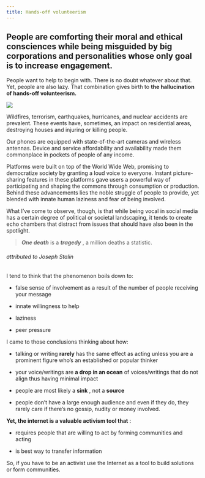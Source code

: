```yaml
---
title: Hands-off volunteerism
---
```


## People are comforting their moral and ethical consciences while being misguided by big corporations and personalities whose only goal is to increase engagement.

People want to help to begin with. There is no doubt whatever about that. Yet, people are also lazy. That combination gives birth to **the hallucination of hands-off volunteerism.**

[![](https://substackcdn.com/image/fetch/w_1456,c_limit,f_auto,q_auto:good,fl_progressive:steep/https%3A%2F%2Fsubstack-post-media.s3.amazonaws.com%2Fpublic%2Fimages%2F20c3b42c-eda3-4eab-b26a-9c9be0df157e_880x495.jpeg)](https://substackcdn.com/image/fetch/f_auto,q_auto:good,fl_progressive:steep/https%3A%2F%2Fsubstack-post-media.s3.amazonaws.com%2Fpublic%2Fimages%2F20c3b42c-eda3-4eab-b26a-9c9be0df157e_880x495.jpeg)

Wildfires, terrorism, earthquakes, hurricanes, and nuclear accidents are prevalent. These events have, sometimes, an impact on residential areas, destroying houses and injuring or killing people.

Our phones are equipped with state-of-the-art cameras and wireless antennas. Device and service affordability and availability made them commonplace in pockets of people of any income.

Platforms were built on top of the World Wide Web, promising to democratize society by granting a loud voice to everyone. Instant picture-sharing features in these platforms gave users a powerful way of participating and shaping the commons through consumption or production. Behind these advancements lies the noble struggle of people to provide, yet blended with innate human laziness and fear of being involved. 

What I’ve come to observe, though, is that while being vocal in social media has a certain degree of political or societal landscaping, it tends to create echo chambers that distract from issues that should have also been in the spotlight. 

> _**One death**_ is a _**tragedy**_ , a million deaths a statistic.

######  _attributed to Joseph Stalin_

I tend to think that the phenomenon boils down to:

  * false sense of involvement as a result of the number of people receiving your message

  * innate willingness to help

  * laziness

  * peer pressure




I came to those conclusions thinking about how:

  * talking or writing **rarely** has the same effect as acting unless you are a prominent figure who’s an established or popular thinker 

  * your voice/writings are **a drop in an ocean** of voices/writings that do not align thus having minimal impact

  * people are most likely a **sink** , not a **source**

  * people don’t have a large enough audience and even if they do, they rarely care if there’s no gossip, nudity or money involved.




 **Yet, the internet is a valuable activism tool that** :

  * requires people that are willing to act by forming communities and acting

  * is best way to transfer information




So, if you have to be an activist use the Internet as a tool to build solutions or form communities.
